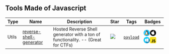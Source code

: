
## Tools Made of Javascript

| Type | Name | Description | Star | Tags | Badges |
| --- | --- | --- | --- | --- | --- |
|Utils|[reverse-shell-generator](https://github.com/0dayCTF/reverse-shell-generator)|Hosted Reverse Shell generator with a ton of functionality. -- (Great for CTFs)|![](https://img.shields.io/github/stars/0dayCTF/reverse-shell-generator?label=%20)|[`payload`](/categorize/tags/payload.md)|![linux](/images/linux.png)![macos](/images/apple.png)![windows](/images/windows.png)[![Javascript](/images/javascript.png)](/categorize/langs/Javascript.md)|

